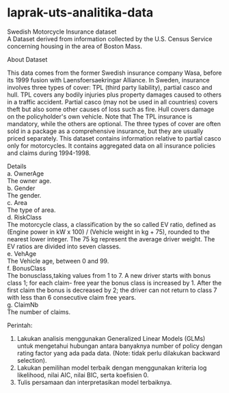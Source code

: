 # laprak-uts-analitika-data

Swedish Motorcycle Insurance dataset<br />
A Dataset derived from information collected by the U.S. Census Service concerning housing in the area of Boston Mass.<br />

About Dataset<br />

This data comes from the former Swedish insurance company Wasa, before its 1999 fusion with Laensfoersaekringar Alliance. In Sweden, insurance involves three types of cover: TPL (third party liability), partial casco and hull. TPL covers any bodily injuries plus property damages caused to others in a traffic accident. Partial casco (may not be used in all countries) covers theft but also some other causes of loss such as fire. Hull covers damage on the policyholder's own vehicle. Note that The TPL insurance is mandatory, while the others are optional. The three types of cover are often sold in a package as a comprehensive insurance, but they are usually priced separately. This dataset contains information relative to partial casco only for motorcycles. It contains aggregated data on all insurance policies and claims during 1994-1998.

Details<br />
a. OwnerAge<br />
The owner age.<br />
b. Gender<br />
The gender.<br />
c. Area<br />
The type of area.<br />
d. RiskClass<br />
The motorcycle class, a classification by the so called EV ratio, defined as (Engine power in kW x 100) / (Vehicle weight in kg + 75), rounded to the nearest lower integer. The 75 kg represent the average driver weight. The EV ratios are divided into seven classes.<br />
e. VehAge<br />
The Vehicle age, between 0 and 99.<br />
f. BonusClass<br />
The bonusclass,taking values from 1 to 7. A new driver starts with bonus class 1; for each claim- free year the bonus class is increased by 1. After the first claim the bonus is decreased by 2; the driver can not return to class 7 with less than 6 consecutive claim free years.<br />
g. ClaimNb<br />
The number of claims.<br />

Perintah:<br />
1. Lakukan analisis menggunakan Generalized Linear Models (GLMs) untuk mengetahui hubungan antara banyaknya number of policy dengan rating factor yang ada pada data. (Note:
tidak perlu dilakukan backward selection).<br />
2. Lakukan pemilihan model terbaik dengan menggunakan kriteria log likelihood, nilai AIC, nilai BIC, serta koefisien 0.<br />
3. Tulis persamaan dan interpretasikan model terbaiknya.<br />
